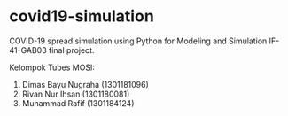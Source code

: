 # covid19-simulation
COVID-19 spread simulation using Python for Modeling and Simulation IF-41-GAB03 final project.

Kelompok Tubes MOSI:
1. Dimas Bayu Nugraha (1301181096)
2. Rivan Nur Ihsan (1301180081)
3. Muhammad Rafif (1301184124)
